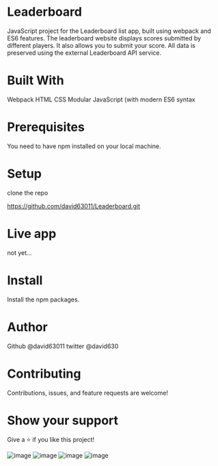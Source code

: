 # Leaderboard

JavaScript project for the Leaderboard list app, built using webpack and ES6 features. The leaderboard website displays scores submitted by different players. It also allows you to submit your score. All data is preserved using the external Leaderboard API service.

# Built With

Webpack
HTML
CSS
Modular JavaScript (with modern ES6 syntax

# Prerequisites

You need to have npm installed on your local machine.

# Setup

clone the repo

https://github.com/david63011/Leaderboard.git

# Live app

not yet...

# Install

Install the npm packages.

# Author

Github @david63011
twitter @david630

# Contributing

Contributions, issues, and feature requests are welcome!

# Show your support

Give a ⭐️ if you like this project!

![image](https://user-images.githubusercontent.com/100854975/196720622-be2027c2-9ff4-46f1-b57b-2f774a539993.png)
![image](https://user-images.githubusercontent.com/100854975/196720810-2ac7aa3a-3b37-463e-a064-e6be894b20c4.png)
![image](https://user-images.githubusercontent.com/100854975/196720989-70741b12-cbf4-4e08-aa93-4a245f99a2e7.png)
![image](https://user-images.githubusercontent.com/100854975/196721117-b5a72ecd-fed2-41b5-ac0d-5ecb7c499bea.png)
